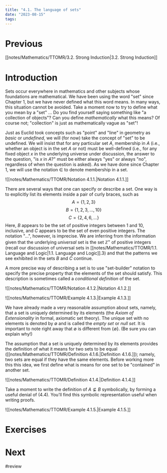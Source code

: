 ```yaml
---
title: "4.1. The language of sets"
date: "2023-08-15"
tags:
---
```


# Previous
[[notes/Mathematics/TTOMR/3.2. Strong Induction|3.2. Strong Induction]]
# Introduction

Sets occur everywhere in mathematics and other subjects whose foundations are mathematical. We have been using the word "set" since Chapter 1, but we have never defined what this word means. In many ways, this situation cannot be avoided. Take a moment now to try to define what you mean by a "set" ... Do you find yourself saying something like "a collection of objects"? Can you define *mathematically* what this means? Of course not; "collection" is just as mathematically vague as "set"!

Just as Euclid took concepts such as "point" and "line" in geometry as *basic* or *undefined*, we will (for now) take the concept of "set" to be undefined. We will insist that for any particular set $A$, membership in $A$ (i.e., whether an object is in the set $A$ or not) must be well-defined (i.e., for any fixed object $x$ in the underlying universe under discussion, the answer to the question, "is $x$ in $A$?" must be either always "yes" or always "no", regardless of when the question is asked). As we have done since Chapter 1, we will use the notation $\in$ to denote membership in a set.

![[notes/Mathematics/TTOMR/Notation 4.1.1.|Notation 4.1.1.]]

There are several ways that one can specify or describe a set. One way is to explicitly list its elements inside a pair of curly braces, such as
$$
A = \{1, 2, 3\}
$$
$$
B = \{1,2,3,\dots,10\}
$$
$$
C = \{2,4,6,\dots\}
$$
Here, $B$ appears to be the set of positive integers between 1 and 10, inclusive, and $C$ appears to be the set of even positive integers. The notation "$\dots$", however, is imprecise. We are inferring from the information given that the underlying *universal* set is the set $\mathbb{Z}^{+}$ of positive integers (recall our discussion of universal sets in [[notes/Mathematics/TTOMR/1.1. Language and Logic|1.1. Language and Logic]].3) and that the patterns we see exhibited in the sets $B$ and $C$ continue.

A more precise way of describing a set is to use "set-builder" notation to specify the precise property that the elements of the set should satisfy. This description is sometimes called a *conditional definition* of the set.

![[notes/Mathematics/TTOMR/Notation 4.1.2.|Notation 4.1.2.]]

![[notes/Mathematics/TTOMR/Example 4.1.3.|Example 4.1.3.]]

We have already made a very reasonable assumption about sets, namely, that a set is uniquely determined by its elements (the *Axiom of Extensionality* in formal, axiomatic set theory). The unique set with no elements is denoted by $\emptyset$ and is called the *empty set* or *null set*. It is important to note right away that $\emptyset$ is different from $\{\emptyset\}$. (Be sure you can explain why!)

The assumption that a set is uniquely determined by its elements provides the definition of what it means for two sets to be equal ([[notes/Mathematics/TTOMR/Definition 4.1.6.|Definition 4.1.6.]]); namely, two sets are equal if they have the same elements. Before working more this this idea, we first define what is means for one set to be "contained" in another set.

![[notes/Mathematics/TTOMR/Definition 4.1.4.|Definition 4.1.4.]]

Take a moment to write the definition of $A \nsubseteq B$ symbolically, by forming a useful denial of (4.4). You'll find this symbolic representation useful when writing proofs.

![[notes/Mathematics/TTOMR/Example 4.1.5.|Example 4.1.5.]]
# Exercises
# Next
#review
